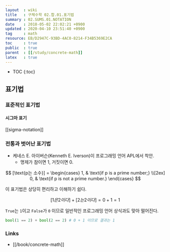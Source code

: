 ```yaml
---
layout  : wiki
title   : 구체수학 02.합.01.표기법
summary : 02.SUMS.01.NOTATION
date    : 2018-05-02 22:02:21 +0900
updated : 2020-04-10 23:51:40 +0900
tag     : math
resource: EB/D2947C-93BD-4AC0-8214-F34B5369E2CA
toc     : true
public  : true
parent  : [[/study/concrete-math]]
latex   : true
---
```

* TOC
{:toc}

## 표기법

### 표준적인 표기법

#### 시그마 표기

[[sigma-notation]]

### 전통과 벗어난 표기법

* 케네스 E. 아이버슨(Kenneth E. Iverson)이 프로그래밍 언어 APL에서 착안.
    * 명제가 참이면 1, 거짓이면 0.

$$
[\text{p는 소수}] =
\begin{cases}
    1,  & \text{if p is a prime number;} \\[2ex]
    0,  & \text{if p is not a prime number.}
\end{cases}
$$

이 표기법은 상당히 편리하고 이해하기 쉽다.

$$
[1은 2이다] + [2는 2이다] = 0 + 1 = 1
$$

`True`는 `1`이고 `False`가 `0` 이므로 일반적인 프로그래밍 언어 상식과도 맞아 떨어진다.

```python
bool(1 == 2) + bool(2 == 2) # 0 + 1 이므로 결과는 1
```


### Links

* [[/book/concrete-math]]
